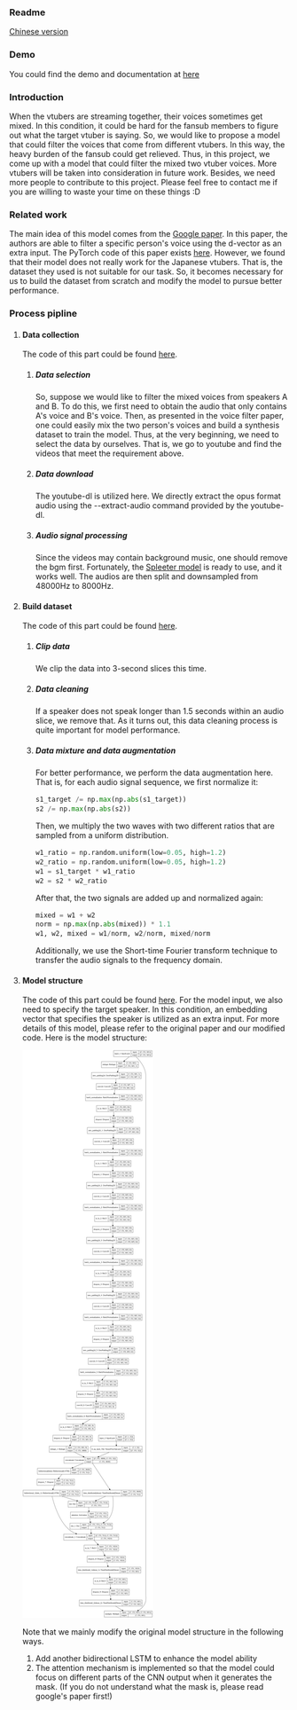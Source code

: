 ### Readme

[Chinese version](https://github.com/pren1/VAST/blob/master/README_CN.md)

### Demo

You could find the demo and documentation at [here](https://pren1.github.io/VAST/)

### Introduction

When the vtubers are streaming together, their voices sometimes get mixed. In this condition, it could be hard for the fansub members to figure out what the target vtuber is saying. So, we would like to propose a model that could filter the voices that come from different vtubers. In this way, the heavy burden of the fansub could get relieved. Thus, in this project, we come up with a model that could filter the mixed two vtuber voices. More vtubers will be taken into consideration in future work. Besides, we need more people to contribute to this project. Please feel free to contact me if you are willing to waste your time on these things :D

### Related work

The main idea of this model comes from the [Google paper](https://arxiv.org/abs/1810.04826). In this paper, the authors are able to filter a specific person's voice using the d-vector as an extra input. The PyTorch code of this paper exists [here](https://github.com/mindslab-ai/voicefilter.git). However, we found that their model does not really work for the Japanese vtubers. That is, the dataset they used is not suitable for our task. So, it becomes necessary for us to build the dataset from scratch and modify the model to pursue better performance.

### Process pipline

1. #### Data collection

   The code of this part could be found [here](https://colab.research.google.com/drive/1LYtwVfCYxlKUDYotXq-dauGZZ4aH-pix?usp=sharing).

   1. ##### Data selection

      So, suppose we would like to filter the mixed voices from speakers A and B. To do this, we first need to obtain the audio that only contains A's voice and B's voice. Then, as presented in the voice filter paper, one could easily mix the two person's voices and build a synthesis dataset to train the model. Thus, at the very beginning, we need to select the data by ourselves. That is, we go to youtube and find the videos that meet the requirement above.

   2. ##### Data download

      The youtube-dl is utilized here. We directly extract the opus format audio using the --extract-audio command provided by the youtube-dl.

   3. ##### Audio signal processing

      Since the videos may contain background music, one should remove the bgm first. Fortunately, the [Spleeter model](https://github.com/deezer/spleeter.git) is ready to use, and it works well. The audios are then split and downsampled from 48000Hz to 8000Hz.

2. #### Build dataset

   The code of this part could be found [here](https://colab.research.google.com/drive/1m-UXb9fIFwFDEANQf3eBLFopsmFgbtSd?usp=sharing).

   1. ##### Clip data

      We clip the data into 3-second slices this time.

   2. ##### Data cleaning

      If a speaker does not speak longer than 1.5 seconds within an audio slice, we remove that. As it turns out, this data cleaning process is quite important for model performance.

   3. ##### Data mixture and data augmentation

      For better performance, we perform the data augmentation here. That is, for each audio signal sequence, we first normalize it:

      ```python
      s1_target /= np.max(np.abs(s1_target))
      s2 /= np.max(np.abs(s2))
      ```

      Then, we multiply the two waves with two different ratios that are sampled from a uniform distribution. 

      ```python
      w1_ratio = np.random.uniform(low=0.05, high=1.2)
      w2_ratio = np.random.uniform(low=0.05, high=1.2)
      w1 = s1_target * w1_ratio
      w2 = s2 * w2_ratio
      ```

      After that, the two signals are added up and normalized again:

      ```python
      mixed = w1 + w2
      norm = np.max(np.abs(mixed)) * 1.1
      w1, w2, mixed = w1/norm, w2/norm, mixed/norm
      ```

      Additionally, we use the Short-time Fourier transform technique to transfer the audio signals to the frequency domain.

3. #### Model structure

   The code of this part could be found [here](https://colab.research.google.com/drive/17KOywcQpox86Ey5CMGkioN-f5xWUBpTz?usp=sharing). For the model input, we also need to specify the target speaker. In this condition, an embedding vector that specifies the speaker is utilized as an extra input. For more details of this model, please refer to the original paper and our modified code. Here is the model structure:

   <p>
    <img src="docs/model (9).png"/>
   </p>

   Note that we mainly modify the original model structure in the following ways.

   1. Add another bidirectional LSTM to enhance the model ability
   2. The attention mechanism is implemented so that the model could focus on different parts of the CNN output when it generates the mask. (If you do not understand what the mask is, please read google's paper first!)
